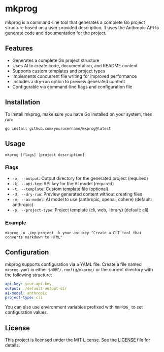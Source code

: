 # mkprog

mkprog is a command-line tool that generates a complete Go project structure based on a user-provided description. It uses the Anthropic API to generate code and documentation for the project.

## Features

- Generates a complete Go project structure
- Uses AI to create code, documentation, and README content
- Supports custom templates and project types
- Implements concurrent file writing for improved performance
- Includes a dry-run option to preview generated content
- Configurable via command-line flags and configuration file

## Installation

To install mkprog, make sure you have Go installed on your system, then run:

```
go install github.com/yourusername/mkprog@latest
```

## Usage

```
mkprog [flags] [project description]
```

### Flags

- `-o, --output`: Output directory for the generated project (required)
- `-k, --api-key`: API key for the AI model (required)
- `-t, --template`: Custom template file (optional)
- `-d, --dry-run`: Preview generated content without creating files
- `-m, --ai-model`: AI model to use (anthropic, openai, cohere) (default: anthropic)
- `-p, --project-type`: Project template (cli, web, library) (default: cli)

### Example

```
mkprog -o ./my-project -k your-api-key "Create a CLI tool that converts markdown to HTML"
```

## Configuration

mkprog supports configuration via a YAML file. Create a file named `mkprog.yaml` in either `$HOME/.config/mkprog/` or the current directory with the following structure:

```yaml
api-key: your-api-key
output: ./default-output-dir
ai-model: anthropic
project-type: cli
```

You can also use environment variables prefixed with `MKPROG_` to set configuration values.

## License

This project is licensed under the MIT License. See the [LICENSE](LICENSE) file for details.

